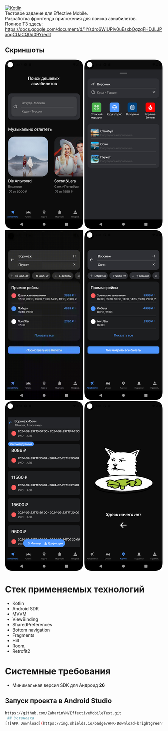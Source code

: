 [![Kotlin](https://img.shields.io/badge/Language-Kotlin-blue.svg)](https://kotlinlang.org)  
Тестовое задание для Effective Mobile.   
Разработка фронтенда приложения для поиска авиабилетов.      
Полное ТЗ здесь:   https://docs.google.com/document/d/1lYsdro6WiUPIv0uEsxbOgzqFHDJLJPxogCUaCQ0d09Y/edit     
## Скриншоты
<p float="left">
    <img src="https://github.com/ZaharinVN/EffectiveMobileTest/blob/master/Screenshot_1.png" width="250"> 
    <img src="https://github.com/ZaharinVN/EffectiveMobileTest/blob/master/Screenshot_2.png" width="250">
    <img src="https://github.com/ZaharinVN/EffectiveMobileTest/blob/master/Screen_recording_1.gif" width="250">
    <img src="https://github.com/ZaharinVN/EffectiveMobileTest/blob/master/Screenshot_3.png" width="250"> 
    <img src="https://github.com/ZaharinVN/EffectiveMobileTest/blob/master/Screenshot_4.png" width="250"> 
    <img src="https://github.com/ZaharinVN/EffectiveMobileTest/blob/master/Screenshot_5.png" width="250"> 
</p>  

# Стек применяемых технологий
- Kotlin
- Android SDK
- MVVM
- ViewBinding
- SharedPreferences
- Bottom navigation
- Fragments
- Hilt
- Room,
- Retrofit2

# Системные требования
- Минимальная версия SDK для Андроид **26**
  
 ## Запуск проекта в Android Studio

```bash
https://github.com/ZaharinVN/EffectiveMobileTest.git  
 ## Установка
[![APK Download](https://img.shields.io/badge/APK-Download-brightgreen?logo=android)](https://github.com/ZaharinVN/PlaylistMaker/blob/master/PlaylistMaker.v.1.apk)
```


